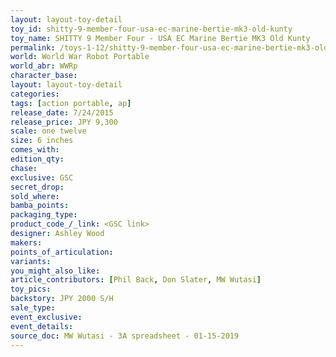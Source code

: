 ```yaml
---
layout: layout-toy-detail 
toy_id: shitty-9-member-four-usa-ec-marine-bertie-mk3-old-kunty
toy_name: SHITTY 9 Member Four - USA EC Marine Bertie MK3 Old Kunty
permalink: /toys-1-12/shitty-9-member-four-usa-ec-marine-bertie-mk3-old-kunty.html
world: World War Robot Portable
world_abr: WWRp
character_base: 
layout: layout-toy-detail
categories: 
tags: [action portable, ap] 
release_date: 7/24/2015
release_price: JPY 9,300 
scale: one twelve
size: 6 inches
comes_with: 
edition_qty: 
chase: 
exclusive: GSC
secret_drop: 
sold_where: 
bamba_points: 
packaging_type: 
product_code_/_link: <GSC link>
designer: Ashley Wood
makers: 
points_of_articulation: 
variants: 
you_might_also_like: 
article_contributors: [Phil Back, Don Slater, MW Wutasi]
toy_pics: 
backstory: JPY 2000 S/H
sale_type: 
event_exclusive: 
event_details: 
source_doc: MW Wutasi - 3A spreadsheet - 01-15-2019
---
```

